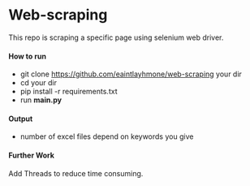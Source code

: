 # Web-scraping

This repo is scraping a specific page using selenium web driver.

#### How to run

- git clone <https://github.com/eaintlayhmone/web-scraping> your dir
- cd your dir
- pip install -r requirements.txt
- run **main.py**

#### Output 

-  number of excel files depend on keywords you give

#### Further Work

Add Threads to reduce time consuming.
